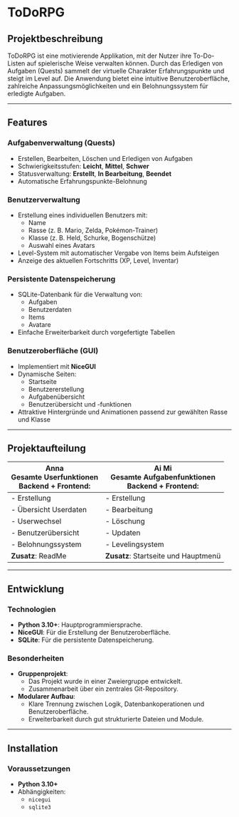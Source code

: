# ToDoRPG

## Projektbeschreibung

ToDoRPG ist eine motivierende Applikation, mit der Nutzer ihre To-Do-Listen auf spielerische Weise verwalten können. Durch das Erledigen von Aufgaben (Quests) sammelt der virtuelle Charakter Erfahrungspunkte und steigt im Level auf. Die Anwendung bietet eine intuitive Benutzeroberfläche, zahlreiche Anpassungsmöglichkeiten und ein Belohnungssystem für erledigte Aufgaben.

---

## Features

### Aufgabenverwaltung (Quests)

- Erstellen, Bearbeiten, Löschen und Erledigen von Aufgaben
- Schwierigkeitsstufen: **Leicht**, **Mittel**, **Schwer**
- Statusverwaltung: **Erstellt**, **In Bearbeitung**, **Beendet**
- Automatische Erfahrungspunkte-Belohnung

### Benutzerverwaltung

- Erstellung eines individuellen Benutzers mit:
  - Name
  - Rasse (z. B. Mario, Zelda, Pokémon-Trainer)
  - Klasse (z. B. Held, Schurke, Bogenschütze)
  - Auswahl eines Avatars
- Level-System mit automatischer Vergabe von Items beim Aufsteigen
- Anzeige des aktuellen Fortschritts (XP, Level, Inventar)

### Persistente Datenspeicherung

- SQLite-Datenbank für die Verwaltung von:
  - Aufgaben
  - Benutzerdaten
  - Items
  - Avatare
- Einfache Erweiterbarkeit durch vorgefertigte Tabellen

### Benutzeroberfläche (GUI)

- Implementiert mit **NiceGUI**
- Dynamische Seiten:
  - Startseite
  - Benutzererstellung
  - Aufgabenübersicht
  - Benutzerübersicht und -funktionen
- Attraktive Hintergründe und Animationen passend zur gewählten Rasse und Klasse

---

## Projektaufteilung

| **Anna** <br> Gesamte Userfunktionen <br> Backend + Frontend:        | **Ai Mi** <br> Gesamte Aufgabenfunktionen <br> Backend + Frontend: |
|----------------------------------------------------------------------|----------------------------------------------------------------------|
| - Erstellung                                                         | - Erstellung                                                       |
| - Übersicht Userdaten                                                | - Bearbeitung                                                      |
| - Userwechsel                                                        | - Löschung                                                         |
| - Benutzerübersicht                                                  | - Updaten                                                          |
| - Belohnungssystem                                                   | - Levelingsystem                                                   |
| **Zusatz**: ReadMe                                                   | **Zusatz**: Startseite und Hauptmenü                               |

---

## Entwicklung

### Technologien
- **Python 3.10+**: Hauptprogrammiersprache.
- **NiceGUI**: Für die Erstellung der Benutzeroberfläche.
- **SQLite**: Für die persistente Datenspeicherung.

### Besonderheiten
- **Gruppenprojekt**:
  - Das Projekt wurde in einer Zweiergruppe entwickelt.
  - Zusammenarbeit über ein zentrales Git-Repository.
- **Modularer Aufbau**:
  - Klare Trennung zwischen Logik, Datenbankoperationen und Benutzeroberfläche.
  - Erweiterbarkeit durch gut strukturierte Dateien und Module.

---

## Installation

### Voraussetzungen

- **Python 3.10+**
- Abhängigkeiten:
  - `nicegui`
  - `sqlite3`
